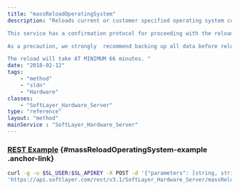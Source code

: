 ```yaml
---
title: "massReloadOperatingSystem"
description: "Reloads current or customer specified operating system configuration. 

This service has a confirmation protocol for proceeding with the reload. To proceed with the reload without confirmation, simply pass in 'FORCE' as the token parameter. To proceed with the reload with confirmation, simply call the service with no parameter. A token string will be returned by this service. The token will remain active for 10 minutes. Use this token as the parameter to confirm that a reload is to be performed for the server. 

As a precaution, we strongly  recommend backing up all data before reloading the operating system. The reload will format the primary disk and will reconfigure the server to the current specifications on record. 

The reload will take AT MINIMUM 66 minutes. "
date: "2018-02-12"
tags:
    - "method"
    - "sldn"
    - "Hardware"
classes:
    - "SoftLayer_Hardware_Server"
type: "reference"
layout: "method"
mainService : "SoftLayer_Hardware_Server"
---
```


### [REST Example](#massReloadOperatingSystem-example) <a href="/article/rest/"><i class="fas fa-question"></i></a> {#massReloadOperatingSystem-example .anchor-link} 
```bash
curl -g -u $SL_USER:$SL_APIKEY -X POST -d '{"parameters": [string, string, SoftLayer_Container_Hardware_Server_Configuration]}' \
'https://api.softlayer.com/rest/v3.1/SoftLayer_Hardware_Server/massReloadOperatingSystem'
```
